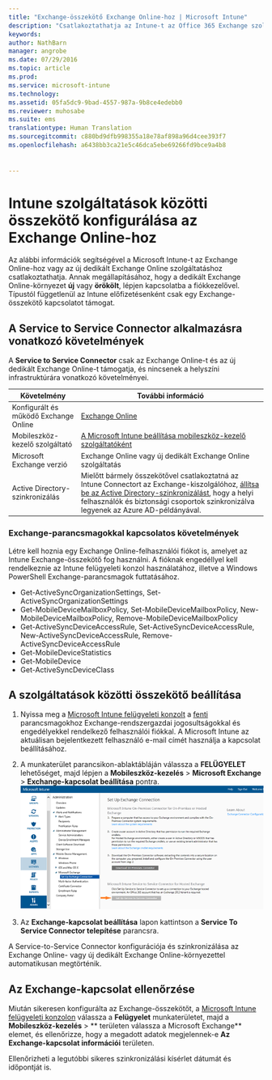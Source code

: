 ```yaml
---
title: "Exchange-összekötő Exchange Online-hoz | Microsoft Intune"
description: "Csatlakoztathatja az Intune-t az Office 365 Exchange szolgáltatáshoz az Exchange ActiveSync-alapú mobileszköz-felügyelet (MDM) támogatása érdekében."
keywords: 
author: NathBarn
manager: angrobe
ms.date: 07/29/2016
ms.topic: article
ms.prod: 
ms.service: microsoft-intune
ms.technology: 
ms.assetid: 05fa5dc9-9bad-4557-987a-9b8ce4edebb0
ms.reviewer: muhosabe
ms.suite: ems
translationtype: Human Translation
ms.sourcegitcommit: c880bd9dfb998355a18e78af898a96d4cee393f7
ms.openlocfilehash: a6438bb3ca21e5c46dca5ebe69266fd9bce9a4b8


---
```


# Intune szolgáltatások közötti összekötő konfigurálása az Exchange Online-hoz

Az alábbi információk segítségével a Microsoft Intune-t az Exchange Online-hoz vagy az új dedikált Exchange Online szolgáltatáshoz csatlakoztathatja. Annak megállapításához, hogy a dedikált Exchange Online-környezet **új** vagy **örökölt**, lépjen kapcsolatba a fiókkezelővel. Típustól függetlenül az Intune előfizetésenként csak egy Exchange-összekötő kapcsolatot támogat.

## A Service to Service Connector alkalmazásra vonatkozó követelmények
A **Service to Service Connector** csak az Exchange Online-t és az új dedikált Exchange Online-t támogatja, és nincsenek a helyszíni infrastruktúrára vonatkozó követelményei.

|Követelmény|További információ|
|---------------|--------------------|
|Konfigurált és működő Exchange Online|[Exchange Online](https://technet.microsoft.com/library/jj200580.aspx) |
|Mobileszköz-kezelő szolgáltató| [A Microsoft Intune beállítása mobileszköz-kezelő szolgáltatóként](prerequisites-for-enrollment.md#set-mobile-device-management-authority)|
|Microsoft Exchange verzió|Exchange Online vagy új dedikált Exchange Online szolgáltatás|
|Active Directory-szinkronizálás|Mielőtt bármely összekötővel csatlakoztatná az Intune Connectort az Exchange-kiszolgálóhoz, [állítsa be az Active Directory-szinkronizálást](/intune/get-started/start-with-a-paid-subscription-to-microsoft-intune-step-3), hogy a helyi felhasználók és biztonsági csoportok szinkronizálva legyenek az Azure AD-példányával.|

### Exchange-parancsmagokkal kapcsolatos követelmények

Létre kell hoznia egy Exchange Online-felhasználói fiókot is, amelyet az Intune Exchange-összekötő fog használni. A fióknak engedéllyel kell rendelkeznie az Intune felügyeleti konzol használatához, illetve a Windows PowerShell Exchange-parancsmagok futtatásához.

 - Get-ActiveSyncOrganizationSettings, Set-ActiveSyncOrganizationSettings
 - Get-MobileDeviceMailboxPolicy, Set-MobileDeviceMailboxPolicy, New-MobileDeviceMailboxPolicy, Remove-MobileDeviceMailboxPolicy
 - Get-ActiveSyncDeviceAccessRule, Set-ActiveSyncDeviceAccessRule, New-ActiveSyncDeviceAccessRule, Remove-ActiveSyncDeviceAccessRule
 - Get-MobileDeviceStatistics
 - Get-MobileDevice
 - Get-ActiveSyncDeviceClass

## A szolgáltatások közötti összekötő beállítása

1. Nyissa meg a [Microsoft Intune felügyeleti konzolt](http://manage.microsoft.com) a [fenti](#exchange-cmdlet-requirements) parancsmagokhoz Exchange-rendszergazdai jogosultságokkal és engedélyekkel rendelkező felhasználói fiókkal. A Microsoft Intune az aktuálisan bejelentkezett felhasználó e-mail címét használja a kapcsolat beállításához.

2.  A munkaterület parancsikon-ablaktábláján válassza a **FELÜGYELET** lehetőséget, majd lépjen a **Mobileszköz-kezelés** > **Microsoft Exchange** > **Exchange-kapcsolat beállítása** pontra.
![A Service To Service Connector telepítése oldal](../media/intunesa5cservicetoserviceconnector.png)

3.  Az **Exchange-kapcsolat beállítása** lapon kattintson a **Service To Service Connector telepítése** parancsra.


A Service-to-Service Connector konfigurációja és szinkronizálása az Exchange Online- vagy új dedikált Exchange Online-környezettel automatikusan megtörténik.

## Az Exchange-kapcsolat ellenőrzése

Miután sikeresen konfigurálta az Exchange-összekötőt, a [Microsoft Intune felügyeleti konzolon](http://manage.microsoft.com) válassza a **Felügyelet** munkaterületet, majd a **Mobileszköz-kezelés** > ** területen válassza a Microsoft Exchange** elemet, és ellenőrizze, hogy a megadott adatok megjelennek-e **Az Exchange-kapcsolat információi** területen.

Ellenőrizheti a legutóbbi sikeres szinkronizálási kísérlet dátumát és időpontját is.



<!--HONumber=Sep16_HO4-->


